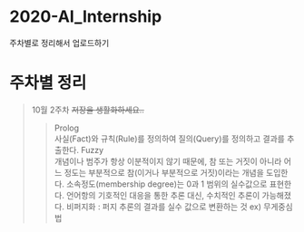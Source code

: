 # 2020-AI_Internship
주차별로 정리해서 업로드하기

# 주차별 정리
>10월 2주차 ~~저장을 생활화하세요..~~
>> Prolog  
>사실(Fact)와 규칙(Rule)를 정의하여 질의(Query)를 정의하고 결과를 추출한다.
>> Fuzzy  
>개념이나 범주가 항상 이분적이지 않기 때문에, 참 또는 거짓이 아니라 어느 정도는 부분적으로 참(이거나 부분적으로 거짓)이라는 개념을 도입한다.
>소속정도(membership degree)는 0과 1 범위의 실수값으로 표현한다.
>언어항의 기호적인 대응을 통한 추론 대신, 수치적인 추론이 가능해졌다.
>비퍼지화 : 퍼지 추론의 결과를 실수 값으로 변환하는 것 ex) 무게중심법
